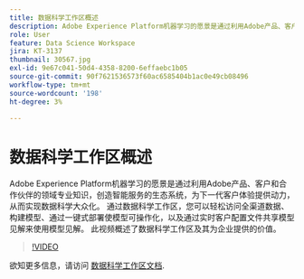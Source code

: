 ```yaml
---
title: 数据科学工作区概述
description: Adobe Experience Platform机器学习的愿景是通过利用Adobe产品、客户和合作伙伴的领域专业知识，创造智能服务的生态系统，为下一代客户体验提供动力，从而实现数据科学大众化。 通过数据科学工作区，您可以轻松访问全渠道数据、构建模型、通过一键式部署使模型可操作化，以及通过实时客户配置文件共享模型见解来使用模型见解。 此视频概述了数据科学工作区及其为企业提供的价值。
role: User
feature: Data Science Workspace
jira: KT-3137
thumbnail: 30567.jpg
exl-id: 9e67c041-50d4-4358-8200-6effaebc1b05
source-git-commit: 90f7621536573f60ac6585404b1ac0e49cb08496
workflow-type: tm+mt
source-wordcount: '198'
ht-degree: 3%

---
```


# 数据科学工作区概述

Adobe Experience Platform机器学习的愿景是通过利用Adobe产品、客户和合作伙伴的领域专业知识，创造智能服务的生态系统，为下一代客户体验提供动力，从而实现数据科学大众化。 通过数据科学工作区，您可以轻松访问全渠道数据、构建模型、通过一键式部署使模型可操作化，以及通过实时客户配置文件共享模型见解来使用模型见解。 此视频概述了数据科学工作区及其为企业提供的价值。

>[!VIDEO](https://video.tv.adobe.com/v/30567?quality=12&learn=on)

欲知更多信息，请访问 [数据科学工作区文档](https://experienceleague.adobe.com/docs/experience-platform/data-science-workspace/home.html?lang=zh-Hans).